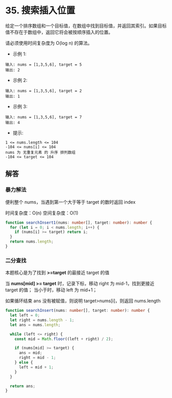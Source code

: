# 35. 搜索插入位置

给定一个排序数组和一个目标值，在数组中找到目标值，并返回其索引。如果目标值不存在于数组中，返回它将会被按顺序插入的位置。

请必须使用时间复杂度为 O(log n) 的算法。

- 示例 1:

```
输入: nums = [1,3,5,6], target = 5
输出: 2
```

- 示例 2:

```
输入: nums = [1,3,5,6], target = 2
输出: 1
```

- 示例 3:

```
输入: nums = [1,3,5,6], target = 7
输出: 4
```

- 提示:

```
1 <= nums.length <= 104
-104 <= nums[i] <= 104
nums 为 无重复元素 的 升序 排列数组
-104 <= target <= 104
```

## 解答

### 暴力解法

便利整个 nums，当遇到第一个大于等于 target 的数时返回 index

时间复杂度：O(n)
空间复杂度：O(1)

```ts
function searchInsert1(nums: number[], target: number): number {
  for (let i = 0; i < nums.length; i++) {
    if (nums[i] >= target) return i;
  }
  return nums.length;
}
```

### 二分查找

本题核心是为了找到 **>=target** 的最接近 target 的值

当 **nums[mid] >= target** 时，记录下标，移动 right 为 mid-1，找到更接近 target 的值；
当小于时，移动 left 为 mid+1；

如果循环结束 ans 没有被赋值，则说明 target>nums[i]，则返回 nums.length

```ts
function searchInsert(nums: number[], target: number): number {
  let left = 0;
  let right = nums.length - 1;
  let ans = nums.length;

  while (left <= right) {
    const mid = Math.floor((left + right) / 2);

    if (nums[mid] >= target) {
      ans = mid;
      right = mid - 1;
    } else {
      left = mid + 1;
    }
  }

  return ans;
}
```
